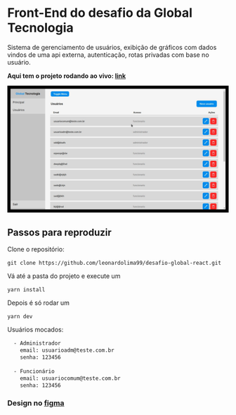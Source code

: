 # Front-End do desafio da Global Tecnologia

Sistema de gerenciamento de usuários, exibição de gráficos com dados vindos de uma api externa,
autenticação, rotas privadas com base no usuário.

**Aqui tem o projeto rodando ao vivo: [link](https://desafio-global.netlify.app/)**

![screenshot.jpg](screenshot.jpg)

## Passos para reproduzir

Clone o repositório:

```
git clone https://github.com/leonardolima99/desafio-global-react.git
```

Vá até a pasta do projeto e execute um

```
yarn install
```

Depois é só rodar um

```
yarn dev
```

Usuários mocados:

```
  - Administrador
    email: usuarioadm@teste.com.br
    senha: 123456

  - Funcionário
    email: usuariocomum@teste.com.br
    senha: 123456
```

### Design no [figma](https://www.figma.com/file/7ntk3a7PKyj9r7qSEHWPRe/Desafio-Global?node-id=1%3A2)
